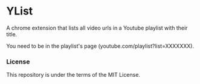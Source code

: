 # YList
A chrome extension that lists all video urls in a Youtube playlist with their title.

You need to be in the playlist's page (youtube.com/playlist?list=XXXXXXX).

### License
This repository is under the terms of the MIT License.
